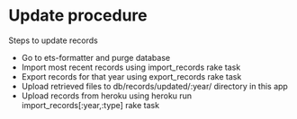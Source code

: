 # Update procedure
Steps to update records


* Go to ets-formatter and purge database
* Import most recent records using import_records rake task
* Export records for that year using export_records rake task
* Upload retrieved files to db/records/updated/:year/ directory in this app
* Upload records from heroku using heroku run import_records[:year,:type] rake task